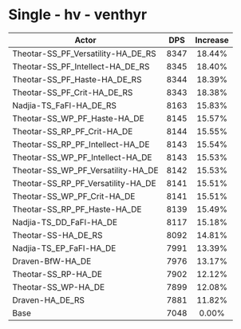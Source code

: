 # Single - hv - venthyr
| Actor | DPS | Increase |
|---|:---:|:---:|
|Theotar-SS_PF_Versatility-HA_DE_RS|8347|18.44%|
|Theotar-SS_PF_Intellect-HA_DE_RS|8345|18.40%|
|Theotar-SS_PF_Haste-HA_DE_RS|8344|18.39%|
|Theotar-SS_PF_Crit-HA_DE_RS|8343|18.38%|
|Nadjia-TS_FaFl-HA_DE_RS|8163|15.83%|
|Theotar-SS_WP_PF_Haste-HA_DE|8145|15.57%|
|Theotar-SS_RP_PF_Crit-HA_DE|8144|15.55%|
|Theotar-SS_RP_PF_Intellect-HA_DE|8143|15.54%|
|Theotar-SS_WP_PF_Intellect-HA_DE|8143|15.53%|
|Theotar-SS_WP_PF_Versatility-HA_DE|8142|15.53%|
|Theotar-SS_RP_PF_Versatility-HA_DE|8141|15.51%|
|Theotar-SS_WP_PF_Crit-HA_DE|8141|15.51%|
|Theotar-SS_RP_PF_Haste-HA_DE|8139|15.49%|
|Nadjia-TS_DD_FaFl-HA_DE|8117|15.18%|
|Theotar-SS-HA_DE_RS|8092|14.81%|
|Nadjia-TS_EP_FaFl-HA_DE|7991|13.39%|
|Draven-BfW-HA_DE|7976|13.17%|
|Theotar-SS_RP-HA_DE|7902|12.12%|
|Theotar-SS_WP-HA_DE|7899|12.08%|
|Draven-HA_DE_RS|7881|11.82%|
|Base|7048|0.00%|
